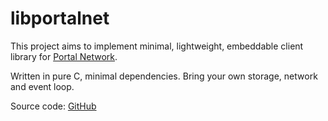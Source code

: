 # libportalnet

This project aims to implement minimal, lightweight, embeddable client library for [Portal Network](https://www.ethportal.net/).

Written in pure C, minimal dependencies. Bring your own storage, network and event loop.

Source code: [GitHub](https://github.com/orgs/libportalnet/repositories)
